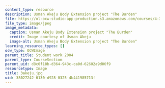 ```yaml
---
content_type: resource
description: Usman Akeju Body Extension project "The Burden"
file: https://ol-ocw-studio-app-production.s3.amazonaws.com/courses/4-301-introduction-to-the-visual-arts-spring-2007/380272426130d92803254b441985713f_3akeju.jpg
file_type: image/jpeg
image_metadata:
  caption: Usman Akeju Body Extension project "The Burden"
  credit: Image courtesy of Usman Akeju
  image-alt: Usman Akeju Body Extension project "The Burden"
learning_resource_types: []
ocw_type: OCWImage
parent_title: Student work 2004
parent_type: CourseSection
parent_uid: d8c0f18b-d364-943c-ca0d-62602a9d06f9
resourcetype: Image
title: 3akeju.jpg
uid: 38027242-6130-d928-0325-4b441985713f
---
```

